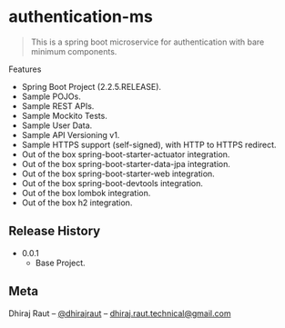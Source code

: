 # authentication-ms
> This is a spring boot microservice for authentication with bare minimum components.

Features
* Spring Boot Project (2.2.5.RELEASE).
* Sample POJOs.
* Sample REST APIs.
* Sample Mockito Tests.
* Sample User Data.
* Sample API Versioning v1.
* Sample HTTPS support (self-signed), with HTTP to HTTPS redirect.
* Out of the box spring-boot-starter-actuator integration.
* Out of the box spring-boot-starter-data-jpa integration.
* Out of the box spring-boot-starter-web integration.
* Out of the box spring-boot-devtools integration.
* Out of the box lombok integration.
* Out of the box h2 integration.

## Release History

* 0.0.1
    * Base Project.

## Meta

Dhiraj Raut – [@dhirajraut](https://github.com/dhirajraut) – dhiraj.raut.technical@gmail.com